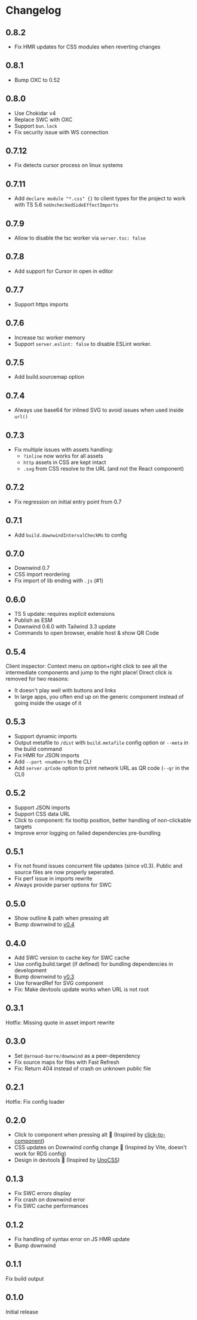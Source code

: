 # Changelog

## 0.8.2

- Fix HMR updates for CSS modules when reverting changes

## 0.8.1

- Bump OXC to 0.52

## 0.8.0

- Use Chokidar v4
- Replace SWC with OXC
- Support `bun.lock`
- Fix security issue with WS connection

## 0.7.12

- Fix detects cursor process on linux systems

## 0.7.11

- Add `declare module "*.css" {}` to client types for the project to work with TS 5.6 `noUncheckedSideEffectImports`

## 0.7.9

- Allow to disable the tsc worker via `server.tsc: false`

## 0.7.8

- Add support for Cursor in open in editor

## 0.7.7

- Support https imports

## 0.7.6

- Increase tsc worker memory
- Support `server.eslint: false` to disable ESLint worker.

## 0.7.5

- Add build.sourcemap option

## 0.7.4

- Always use base64 for inlined SVG to avoid issues when used inside `url()`

## 0.7.3

- Fix multiple issues with assets handling:
  - `?inline` now works for all assets
  - `http` assets in CSS are kept intact
  - `.svg` from CSS resolve to the URL (and not the React component)

## 0.7.2

- Fix regression on initial entry point from 0.7

## 0.7.1

- Add `build.downwindIntervalCheckMs` to config

## 0.7.0

- Downwind 0.7
- CSS import reordering
- Fix import of lib ending with `.js` (#1)

## 0.6.0

- TS 5 update: requires explicit extensions
- Publish as ESM
- Downwind 0.6.0 with Tailwind 3.3 update
- Commands to open browser, enable host & show QR Code

## 0.5.4

Client inspector: Context menu on option+right click to see all the intermediate components and jump to the right place!
Direct click is removed for two reasons:

- It doesn't play well with buttons and links
- In large apps, you often end up on the generic component instead of going inside the usage of it

## 0.5.3

- Support dynamic imports
- Output metafile to `/dist` with `build.metafile` config option or `--meta` in the build command
- Fix HMR for JSON imports
- Add `--port <number>` to the CLI
- Add `server.qrCode` option to print network URL as QR code (`--qr` in the CLI)

## 0.5.2

- Support JSON imports
- Support CSS data URL
- Click to component: fix tooltip position, better handling of non-clickable targets
- Improve error logging on failed dependencies pre-bundling

## 0.5.1

- Fix not found issues concurrent file updates (since v0.3). Public and source files are now properly seperated.
- Fix perf issue in imports rewrite
- Always provide parser options for SWC

## 0.5.0

- Show outline & path when pressing alt
- Bump downwind to [v0.4](https://github.com/ArnaudBarre/downwind/releases/tag/v0.4.0)

## 0.4.0

- Add SWC version to cache key for SWC cache
- Use config.build.target (if defined) for bundling dependencies in development
- Bump downwind to [v0.3](https://github.com/ArnaudBarre/downwind/releases/tag/v0.3.0)
- Use forwardRef for SVG component
- Fix: Make devtools update works when URL is not root

## 0.3.1

Hotfix: Missing quote in asset import rewrite

## 0.3.0

- Set `@arnaud-barre/downwind` as a peer-dependency
- Fix source maps for files with Fast Refresh
- Fix: Return 404 instead of crash on unknown public file

## 0.2.1

Hotfix: Fix config loader

## 0.2.0

- Click to component when pressing alt 🎉 (Inspired by [click-to-component](https://github.com/ericclemmons/click-to-component))
- CSS updates on Downwind config change 🎉 (Inspired by Vite, doesn't work for RDS config)
- Design in devtools 🎉 (Inspired by [UnoCSS](https://github.com/unocss/unocss/tree/main/packages/vite#design-in-devtools))

## 0.1.3

- Fix SWC errors display
- Fix crash on downwind error
- Fix SWC cache performances

## 0.1.2

- Fix handling of syntax error on JS HMR update
- Bump downwind

## 0.1.1

Fix build output

## 0.1.0

Initial release
